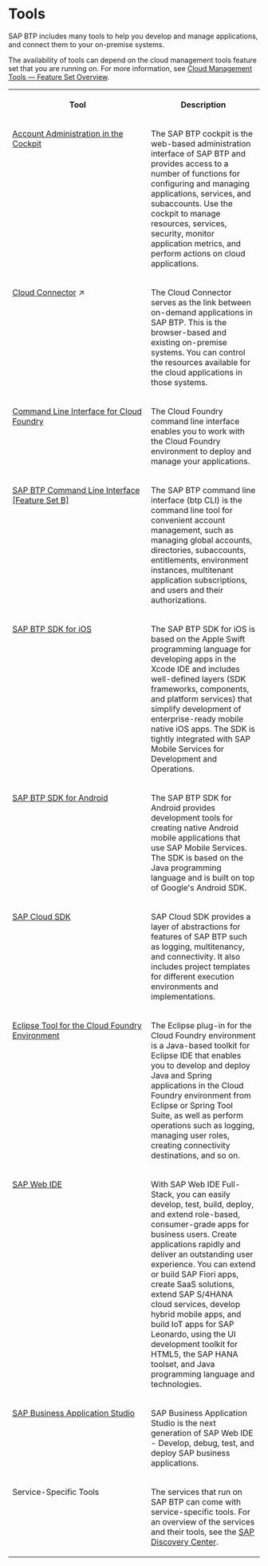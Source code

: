 <!-- loioabcae5b568c94e5391a74d15f5db9213 -->

# Tools

SAP BTP includes many tools to help you develop and manage applications, and connect them to your on-premise systems.

The availability of tools can depend on the cloud management tools feature set that you are running on. For more information, see [Cloud Management Tools — Feature Set Overview](cloud-management-tools-feature-set-overview-caf4e4e.md).


<table>
<tr>
<th valign="top">

Tool



</th>
<th valign="top">

Description



</th>
</tr>
<tr>
<td valign="top">

[Account Administration in the Cockpit](../50-administration-and-ops/account-administration-in-the-cockpit-8061ecc.md)



</td>
<td valign="top">

The SAP BTP cockpit is the web-based administration interface of SAP BTP and provides access to a number of functions for configuring and managing applications, services, and subaccounts. Use the cockpit to manage resources, services, security, monitor application metrics, and perform actions on cloud applications.



</td>
</tr>
<tr>
<td valign="top">

[Cloud Connector](https://help.sap.com/viewer/cca91383641e40ffbe03bdc78f00f681/Cloud/en-US/e6c7616abb5710148cfcf3e75d96d596.html "Learn more about the Cloud Connector: features, scenarios and setup.") :arrow_upper_right:



</td>
<td valign="top">

The Cloud Connector serves as the link between on-demand applications in SAP BTP. This is the browser-based and existing on-premise systems. You can control the resources available for the cloud applications in those systems.



</td>
</tr>
<tr>
<td valign="top">

[Command Line Interface for Cloud Foundry](../50-administration-and-ops/working-with-the-cloud-foundry-command-line-interface-2f1d4ab.md)



</td>
<td valign="top">

The Cloud Foundry command line interface enables you to work with the Cloud Foundry environment to deploy and manage your applications.



</td>
</tr>
<tr>
<td valign="top">

[SAP BTP Command Line Interface \[Feature Set B\]](../50-administration-and-ops/account-administration-using-the-sap-btp-command-line-interface-btp-cli-7c6df2d.md)



</td>
<td valign="top">

The SAP BTP command line interface \(btp CLI\) is the command line tool for convenient account management, such as managing global accounts, directories, subaccounts, entitlements, environment instances, multitenant application subscriptions, and users and their authorizations.



</td>
</tr>
<tr>
<td valign="top">

[SAP BTP SDK for iOS](https://help.sap.com/viewer/product/SAP_CLOUD_PLATFORM_SDK_FOR_IOS/Latest/en-US)



</td>
<td valign="top">

The SAP BTP SDK for iOS is based on the Apple Swift programming language for developing apps in the Xcode IDE and includes well-defined layers \(SDK frameworks, components, and platform services\) that simplify development of enterprise-ready mobile native iOS apps. The SDK is tightly integrated with SAP Mobile Services for Development and Operations.



</td>
</tr>
<tr>
<td valign="top">

[ SAP BTP SDK for Android](https://help.sap.com/viewer/product/SAP_CLOUD_PLATFORM_SDK_FOR_ANDROID/Latest/en-US)



</td>
<td valign="top">

The SAP BTP SDK for Android provides development tools for creating native Android mobile applications that use SAP Mobile Services. The SDK is based on the Java programming language and is built on top of Google's Android SDK.



</td>
</tr>
<tr>
<td valign="top">

[SAP Cloud SDK](https://help.sap.com/viewer/p/SAP_CLOUD_SDK)



</td>
<td valign="top">

SAP Cloud SDK provides a layer of abstractions for features of SAP BTP such as logging, multitenancy, and connectivity. It also includes project templates for different execution environments and implementations.



</td>
</tr>
<tr>
<td valign="top">

[Eclipse Tool for the Cloud Foundry Environment](https://www.eclipse.org/cft/documentation/projectPageLink/CFTProjectPagedocumentation.html)



</td>
<td valign="top">

The Eclipse plug-in for the Cloud Foundry environment is a Java-based toolkit for Eclipse IDE that enables you to develop and deploy Java and Spring applications in the Cloud Foundry environment from Eclipse or Spring Tool Suite, as well as perform operations such as logging, managing user roles, creating connectivity destinations, and so on.



</td>
</tr>
<tr>
<td valign="top">

[SAP Web IDE](https://help.sap.com/viewer/product/SAP_Web_IDE/CF/en-US)



</td>
<td valign="top">

With SAP Web IDE Full-Stack, you can easily develop, test, build, deploy, and extend role-based, consumer-grade apps for business users. Create applications rapidly and deliver an outstanding user experience. You can extend or build SAP Fiori apps, create SaaS solutions, extend SAP S/4HANA cloud services, develop hybrid mobile apps, and build IoT apps for SAP Leonardo, using the UI development toolkit for HTML5, the SAP HANA toolset, and Java programming language and technologies.



</td>
</tr>
<tr>
<td valign="top">

[SAP Business Application Studio](https://help.sap.com/viewer/product/SAP%20Business%20Application%20Studio/Cloud/en-US)



</td>
<td valign="top">

SAP Business Application Studio is the next generation of SAP Web IDE - Develop, debug, test, and deploy SAP business applications.



</td>
</tr>
<tr>
<td valign="top">

Service-Specific Tools



</td>
<td valign="top">

The services that run on SAP BTP can come with service-specific tools. For an overview of the services and their tools, see the [SAP Discovery Center](https://www.discovery-center.cloud.sap/protected/index.html#/serviceCatalog).



</td>
</tr>
</table>

